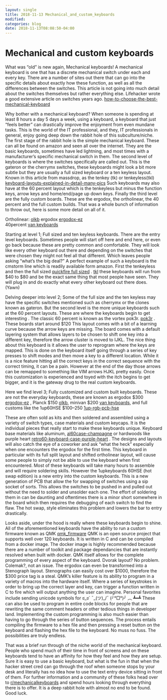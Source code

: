 ```yaml
---
layout: single
title: 2018-11-13 Mechanical_and_custom_keyboards
modified:
categories: blog
date: 2018-11-13T08:08:50-04:00
---
```

# Mechanical and custom keyboards
What was “old” is new again, Mechanical keyboards! A mechanical keyboard is one that has a discrete mechanical switch under each and every key. There are a number of sites out there that can go into the specific details about exactly how these function, as well as all the differences between the switches. This article is not going into much detail about the switches themselves but rather everything else. Lifehacker wrote a good extensive article on switches years ago. 
[how-to-choose-the-best-mechanical-keyboard](https://lifehacker.com/how-to-choose-the-best-mechanical-keyboard-and-why-you-511140347 "how-to-choose-the-best-mechanical-keyboard")



Why bother with a mechanical keyboard? When someone is spending at least 8 hours a day 5 days a week, using a keyboard, a keyboard that just “feels better” can drastically improve the enjoyment from even mundane tasks. This is the world of the IT professional, and they, IT professionals in general, enjoy going deep down the rabbit hole of this subculture/niche. The first stage of the rabbit hole is the simple mechanical keyboard. These can all be found on amazon and seen all over the internet. They are the basic keyboards, sometimes have led lightning, and most times with a manufacturer’s specific mechanical switch in them. The second level of keyboards is where the switches specifically are called out. This is the gateron or the cherrymx switches, these keyboards might look a bit more subtle but they are usually a full sized keyboard or a ten keyless layout. Known in this article from massdrop, as the tenkey (tk) or tenkeyless(tkl) [keyboard-layouts-explained-in-detail-many-pics](https://www.massdrop.com/talk/947/keyboard-layouts-explained-in-detail-many-pics "keyboard-layouts-explained-in-detail-many-pics")  Such keyboards may also have at the 60 percent layout which is the tenkeyless but minus the function keys, arrow keys and home/end/page up down keys. Finally the third level are the fully custom boards. These are the ergodox, the ortholinear, the 40 percent and the full custom builds. That was a whole bunch of information to throw out, here is some more detail on all of it.

Ortholinear: [olkb](https://olkb.com/  "olkb") 
ergodox [ergodox-ez](https://ergodox-ez.com/collections/frontpage "ergodox-ez")  
40percent [van keyboards](https://thevankeyboards.com/products/backerselectkit "van keyboards") 


Starting at level 1; Full sized and ten keyless keyboards. There are the entry level keyboards. Sometimes people will start off here and end here, or even go back because these are pretty common and comfortable. They will look like every other keyboard out there and depending on the switches that were chosen they might not feel all that different. Which leaves people asking “what’s the big deal?” A perfect example of such a keyboard is the cmstorm line which is readily available form amazon. First the tenkeyless and then the full sized [quickfire full sized](https://www.amazon.com/Storm-QuickFire-Rapid-Tenkeyless-Mechanical/dp/B0068INSUM  "quickfire full sized")   .  [tkl](https://www.amazon.com/Storm-QuickFire-Rapid-Tenkeyless-Mechanical/dp/B00EQV0W02?th=1  "tkl")   these keyboards will run from $40 to $80 and be the exact same thing that most people have seen. They will plug in and do exactly what every other keyboard out there does. (Yawn)


Delving deeper into level 2; Some of the full size and the ten keyless may have the specific switches mentioned such as cherrymx or the clones known as gateron. But the second level is the more unique keyboards such at the 60 percent layouts. These are where the keyboards begin to get interesting . The classic 60 percent is known as the vortex pok3r. [pok3r](https://mechanicalkeyboards.com/shop/index.php?l=product_detail&p=3633  "pok3r")  . These boards start around $120 This layout comes with a bit of a learning curve because the arrow keys are missing. The board comes with a default layering system that allows layers to be chosen to shift one key into a different key, therefore the arrow cluster is moved to IJKL. The nice thing about this keyboard is it allows the user to reprogram where the keys are mapped. This is done on the keyboard itself going through a series of key presses to shift modes and then move a key to a different location. While it is a nice feature hitting all the correct keys in the correct sequence with the correct timing, it can be a pain. However at the end of the day those arrows can be remapped to something like VIM arrows HJKL pretty easily. Once this customization is experienced and toyed with the itch begins to get bigger, and it is the gateway drug to the real custom keyboards.


Here we find level 3; Fully customized and custom built keyboards. These are not the everyday keyboards, these are known as ergodox $300 [ergodox-ez](https://ergodox-ez.com/collections/frontpage "ergodox-ez")   , Planck $150 [olkb](https://olkb.com/  "olkb"), minivan $200 [van keyboards](https://thevankeyboards.com/products/backerselectkit  "van keyboards"), and full customs like the 1up60HSE $100–250 [1up-rgb-pcb-hse](https://www.1upkeyboards.com/shop/controllers/1up-rgb-pcb-hse/  "1up-rgb-pcb-hse")


These are often sold as kits and then soldered and assembled using a variety of switch types, case materials and custom keycaps. It is the individual pieces that really start to make these keyboards unique. Keyboard base materials like aluminum, [al60case-champagne](https://www.1upkeyboards.com/shop/bases-and-cases/al60case-champagne/  "al60case-champagne")  or hardwoods like purple heart [retro60-keyboard-case-purple-heart](https://thevankeyboards.com/collections/catalog/products/retro60-keyboard-case-purple-heart "retro60-keyboard-case-purple-heart") . The designs and layouts will also catch the eye of a coworker and ask “what the heck” especially when one encounters the ergodox for the first time. This keyboard in particular with its full split layout and shifted ortholinear layout, will cause some people to simply not be able to use the keyboard when first encountered. Most of these keyboards will take many hours to assemble and will require soldering skills. However the 1upkeyboards 60HSE (hot swap edition) is a new entry into the custom keyboards. This is a new generation of PCB that allow the for swapping of switches using a sip socket of sorts. This allows the switches to be pushed in and pulled out without the need to solder and unsolder each one. The effort of soldering them in can be daunting and oftentimes there is a minor short somewhere in the board which then requires the debugging of each switch to find the flaw. The hot swap, style eliminates this problem and lowers the bar to entry drastically.

Looks aside, under the hood is really where these keyboards begin to shine. All of the aforementioned keyboards have the ability to run a custom firmware known as QMK [qmk_firmware](https://github.com/qmk/qmk_firmware "qmk_firmware") QMK is an open source project that supports well over 120 keyboards. It is written in C and can be compiled from a docker image. The docker image is highly recommended because there are a number of toolkit and package dependancies that are instantly resolved when built with docker. QMK itself allows for the complete programming of every aspect of the keyboard. Dvorak layout? No problem. Colemak?, not an issue. The ergodox can even be transformed into a Stenograph layout. Stenographs can easily cost over $1000, therefore the $300 price tag is a steal. QMK’s killer feature is its ability to program in a variety of macros into the hardware itself. Where a series of keystrokes in order to bring up the correct layer and key, can trigger a function written in C to fire which will output anything the user can imagine. Personal favorites include sending unicode symbols for ಠ_ಠ` ¯\_(ツ)_/¯ (╯°□°)╯ ︵ ┻━┻ These can also be used to program in entire code blocks for people that are rewriting the same comment headers or other tedious things in developer land. Implementing the custom programming is also much easier than having to go through the series of button sequences. The process entails compiling the firmware to a hex file and then pressing a reset button on the keyboard and flashing the hex file to the keyboard. No muss no fuss. The possibilities are truly endless.

That was a brief run through of the niche world of the mechanical keyboard. People who spend much of their time in front of screens and on these keyboards tend to have an affinity for how they feel and how they are setup. Sure it is easy to use a basic keyboard, but what is the fun in that when the hacker street cred can go through the roof when someone stops by your desk and literally has no idea how to use the text entry device sitting in front of them. For further information and a community of these folks head over to [r/mechanicalkeyboards](https://www.reddit.com/r/mechanicalkeyboards "r/mechanicalkeyboards")   and spend hours looking through everything there is to offer. It is a deep rabbit hole with almost no end to be found. Good luck.
